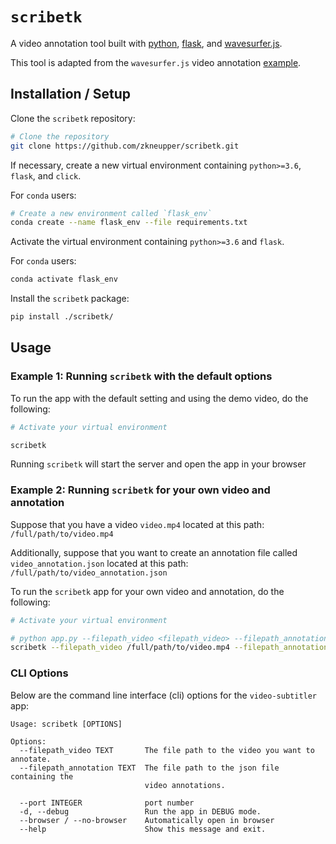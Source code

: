 # `scribetk`

A video annotation tool built with [python](https://www.python.org/), [flask](https://pypi.org/project/Flask/), and [wavesurfer.js](https://github.com/katspaugh/wavesurfer.js).

This tool is adapted from the `wavesurfer.js` video annotation [example](http://wavesurfer-js.org/example/video-annotation/index.html).




## Installation / Setup

Clone the `scribetk` repository:

```bash
# Clone the repository
git clone https://github.com/zkneupper/scribetk.git
```

If necessary, create a new virtual environment containing `python>=3.6`, `flask`, and `click`.

For `conda` users:

```bash
# Create a new environment called `flask_env`
conda create --name flask_env --file requirements.txt
```


Activate the virtual environment containing `python>=3.6` and `flask`.

For `conda` users:

```bash
conda activate flask_env
```


Install the `scribetk` package:

```bash
pip install ./scribetk/
```




## Usage


### Example 1: Running `scribetk` with the default options

To run the app with the default setting and using the demo video, do the following:

```bash
# Activate your virtual environment

scribetk
```

Running `scribetk` will start the server and open the app in your browser



### Example 2: Running `scribetk` for your own video and annotation

Suppose that you have a video `video.mp4` located at this path: `/full/path/to/video.mp4`

Additionally, suppose that you want to create an annotation file called `video_annotation.json` located at this path: `/full/path/to/video_annotation.json`


To run the `scribetk` app for your own video and annotation, do the following:

```bash
# Activate your virtual environment

# python app.py --filepath_video <filepath_video> --filepath_annotation <filepath_annotation>
scribetk --filepath_video /full/path/to/video.mp4 --filepath_annotation /full/path/to/video_annotation.json
```


### CLI Options

Below are the command line interface (cli) options for the `video-subtitler` app:

```
Usage: scribetk [OPTIONS]

Options:
  --filepath_video TEXT       The file path to the video you want to annotate.
  --filepath_annotation TEXT  The file path to the json file containing the
                              video annotations.

  --port INTEGER              port number
  -d, --debug                 Run the app in DEBUG mode.
  --browser / --no-browser    Automatically open in browser
  --help                      Show this message and exit.
```
